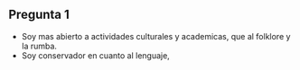 ## Pregunta 1

- Soy mas abierto a actividades culturales y academicas, que al folklore y la rumba. 
- Soy conservador en cuanto al lenguaje, 